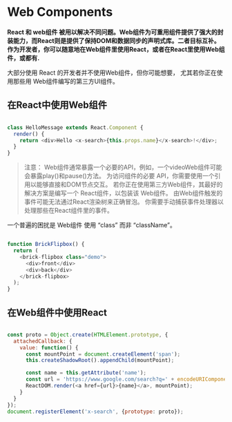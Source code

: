 # Web Components

**React 和 web组件 被用以解决不同问题。Web组件为可重用组件提供了强大的封装能力，而React则是提供了保持DOM和数据同步的声明式库。二者目标互补。作为开发者，你可以随意地在Web组件里使用React，或者在React里使用Web组件，或都有.**

大部分使用 React 的开发者并不使用Web组件，但你可能想要，
尤其若你正在使用那些用 Web组件编写的第三方UI组件。

## 在React中使用Web组件

```javascript

class HelloMessage extends React.Component {
  render() {
    return <div>Hello <x-search>{this.props.name}</x-search>!</div>;
  }
}

```

> 注意：
Web组件通常暴露一个必要的API，例如，一个videoWeb组件可能会暴露play()和pause()方法。
为访问组件的必要 API，你需要使用一个引用以能够直接和DOM节点交互。
若你正在使用第三方Web组件，其最好的解决方案是编写一个 React组件，以包装该 Web组件。
由Web组件触发的事件可能无法通过React渲染树来正确冒泡。
> 	你需要手动捕获事件处理器以处理那些在React组件里的事件。

一个普遍的困扰是 Web组件 使用 “class” 而非 “className”。

```javascript

function BrickFlipbox() {
  return (
    <brick-flipbox class="demo">
      <div>front</div>
      <div>back</div>
    </brick-flipbox>
  );
}

```

## 在Web组件中使用React

```javascript

const proto = Object.create(HTMLElement.prototype, {
  attachedCallback: {
    value: function() {
      const mountPoint = document.createElement('span');
      this.createShadowRoot().appendChild(mountPoint);

      const name = this.getAttribute('name');
      const url = 'https://www.google.com/search?q=' + encodeURIComponent(name);
      ReactDOM.render(<a href={url}>{name}</a>, mountPoint);
    }
  }
});
document.registerElement('x-search', {prototype: proto});

```

